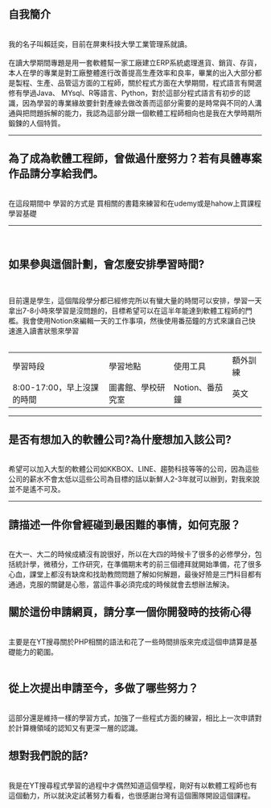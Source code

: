 <H2>自我簡介</H2>
<br>
    我的名子叫賴廷奕，目前在屏東科技大學工業管理系就讀。
<br>
    <br>
    在讀大學期間專題是用一套軟體幫一家工廠建立ERP系統處理進貨、銷貨、存貨，本人在學的專業是對工廠整體進行改善提高生產效率和良率，畢業的出入大部分都是製程、生產、品管這方面的工程師，關於程式方面在大學期間，程式語言有開選修有學過Java、 MYsql、R等語言、Python，對於這部分程式語言有初步的認識，因為學習的專業緣故要針對產線去做改善而這部分需要的是時常與不同的人溝通與把問題拆解的能力，我認為這部分跟一個軟體工程師相向也是我在大學時期所鍛鍊的人個特質。
<hr>
<H2>為了成為軟體工程師，曾做過什麼努力？若有具體專案作品請分享給我們。</H2>
<br>
在這段期間中 學習的方式是 買相關的書籍來練習和在udemy或是hahow上買課程學習基礎
<hr>
 <br>
<H2>如果參與這個計劃，會怎麼安排學習時間?</H2>
<br>

目前還是學生，這個階段學分都已經修完所以有蠻大量的時間可以安排，學習一天拿出7-8小時來學習是沒問題的，目標希望可以在這半年能達到軟體工程師的門檻。我會使用Notion來編輯一天的工作事項，然後使用番茄鐘的方式來讓自己快速進入讀書狀態來學習
<br>
<br>
<table>
  <tr>
    <td>學習時段</td>
    <td>學習地點</td>
    <td>使用工具</td>
    <td>額外訓練</td>
  </tr>
  <tr>
    <td>8:00-17:00，早上沒課的時間</td>
    <td>圖書館、學校研究室</td>
    <td>Notion、番茄鐘</td>
      <td>英文</td>
  </tr>
</table>
   <hr>
<H2>是否有想加入的軟體公司?為什麼想加入該公司?</H2>
<br>
希望可以加入大型的軟體公司如KKBOX、LINE、趨勢科技等等的公司，因為這些公司的薪水不會太低以這些公司為目標的話以新鮮人2-3年就可以辦到，對我來說並不是遙不可及。
<br>
   <hr>
<H2>請描述一件你曾經碰到最困難的事情，如何克服？</H2>
 <br>
    在大一、大二的時候成績沒有說很好，所以在大四的時候卡了很多的必修學分，包括統計學，微積分，工作研究，在準備期末考的前三個禮拜就開始準備，花了很多心血，課堂上都沒有缺席和找助教問問題了解如何解題，最後好險是三門科目都有通過，克服的關鍵是心態，當這件事必須完成的時候就會去想辦法解決。
<br>  
<H2>關於這份申請網頁，請分享一個你開發時的技術心得</H2>
 <br>
    主要是在YT搜尋關於PHP相關的語法和花了一些時間排版來完成這個申請算是基礎能力的範圍。
<br>   
<br>  
<H2>從上次提出申請至今，多做了哪些努力？</H2>
 <br>
    這部分還是維持一樣的學習方式，加強了一些程式方面的練習，相比上一次申請對於計算機領域的認知又有更深一層的認識。
<br>   
<H2>想對我們說的話?</H2>
<br>
    我是在YT搜尋程式學習的過程中才偶然知道這個學程，剛好有以軟體工程師也有這個動力，所以就決定試著努力看看，也很感謝台灣有這個團隊開設這個課程。
    
    
  

  
